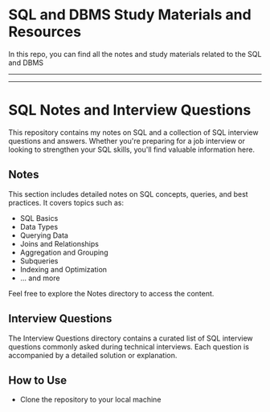 # SQL and DBMS Study Materials and Resources
In this repo, you can find all the notes and study materials related to the SQL and DBMS

------------
------------
# SQL Notes and Interview Questions

This repository contains my notes on SQL and a collection of SQL interview questions and answers. Whether you're preparing for a job interview or looking to strengthen your SQL skills, you'll find valuable information here.


## Notes

This section includes detailed notes on SQL concepts, queries, and best practices. It covers topics such as:

- SQL Basics
- Data Types
- Querying Data
- Joins and Relationships
- Aggregation and Grouping
- Subqueries
- Indexing and Optimization
- ... and more

Feel free to explore the Notes directory to access the content.

## Interview Questions

The Interview Questions directory contains a curated list of SQL interview questions commonly asked during technical interviews. Each question is accompanied by a detailed solution or explanation.

## How to Use

- Clone the repository to your local machine
